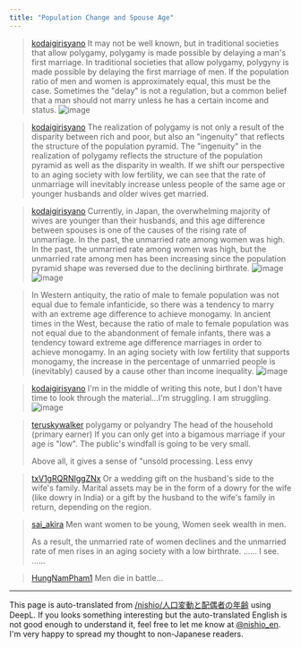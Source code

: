 ```yaml
---
title: "Population Change and Spouse Age"
---
```


> [kodaigirisyano](https://twitter.com/kodaigirisyano/status/1681900556313595904/photo/1) It may not be well known, but in traditional societies that allow polygamy, polygamy is made possible by delaying a man's first marriage. In traditional societies that allow polygamy, polygyny is made possible by delaying the first marriage of men. If the population ratio of men and women is approximately equal, this must be the case. Sometimes the "delay" is not a regulation, but a common belief that a man should not marry unless he has a certain income and status.
>  ![image](https://gyazo.com/819132bbf2351627ce5f801a42c58597/thumb/1000)

> [kodaigirisyano](https://twitter.com/kodaigirisyano/status/1681900784936706048) The realization of polygamy is not only a result of the disparity between rich and poor, but also an "ingenuity" that reflects the structure of the population pyramid. The "ingenuity" in the realization of polygamy reflects the structure of the population pyramid as well as the disparity in wealth. If we shift our perspective to an aging society with low fertility, we can see that the rate of unmarriage will inevitably increase unless people of the same age or younger husbands and older wives get married.

> [kodaigirisyano](https://twitter.com/kodaigirisyano/status/1681901221911879681) Currently, in Japan, the overwhelming majority of wives are younger than their husbands, and this age difference between spouses is one of the causes of the rising rate of unmarriage. In the past, the unmarried rate among women was high. In the past, the unmarried rate among women was high, but the unmarried rate among men has been increasing since the population pyramid shape was reversed due to the declining birthrate.
>  ![image](https://pbs.twimg.com/media/F1dP8-4aYAIsA4g?format=png&name=small#.png) ![image](https://pbs.twimg.com/media/F1dQK5YagAE5Dnf?format=png&name=small#.png)

> In Western antiquity, the ratio of male to female population was not equal due to female infanticide, so there was a tendency to marry with an extreme age difference to achieve monogamy. In ancient times in the West, because the ratio of male to female population was not equal due to the abandonment of female infants, there was a tendency toward extreme age difference marriages in order to achieve monogamy. In an aging society with low fertility that supports monogamy, the increase in the percentage of unmarried people is (inevitably) caused by a cause other than income inequality.
>  ![image](https://pbs.twimg.com/media/F1dQW0VaUAEFl7E?format=png&name=360x360#.png)

> [kodaigirisyano](https://twitter.com/kodaigirisyano/status/1681902656254775296) I'm in the middle of writing this note, but I don't have time to look through the material...I'm struggling. I am struggling.
>  ![image](https://pbs.twimg.com/media/F1dRNTNaMAELvVQ?format=jpg&name=medium#.png)

> [teruskywalker](https://twitter.com/teruskywalker/status/1682028014429945861) polygamy or polyandry
>  The head of the household (primary earner)
>  If you can only get into a bigamous marriage if your age is "low".
>  The public's windfall is going to be very small.
>
>  Above all, it gives a sense of "unsold processing.
>  Less envy

> [txV1gRQRNIggZNx](https://twitter.com/txV1gRQRNIggZNx/status/1681992929546764288) Or a wedding gift on the husband's side to the wife's family.
>  Marital assets may be in the form of a dowry for the wife (like dowry in India) or a gift by the husband to the wife's family in return, depending on the region.

> [sai_akira](https://twitter.com/sai_akira/status/1682239590361616384) Men want women to be young,
>  Women seek wealth in men.
>
>  As a result, the unmarried rate of women declines and the unmarried rate of men rises in an aging society with a low birthrate. ...... I see. ......

> [HungNamPham1](https://twitter.com/HungNamPham1/status/1682045350817992704) Men die in battle...


---
This page is auto-translated from [/nishio/人口変動と配偶者の年齢](https://scrapbox.io/nishio/人口変動と配偶者の年齢) using DeepL. If you looks something interesting but the auto-translated English is not good enough to understand it, feel free to let me know at [@nishio_en](https://twitter.com/nishio_en). I'm very happy to spread my thought to non-Japanese readers.